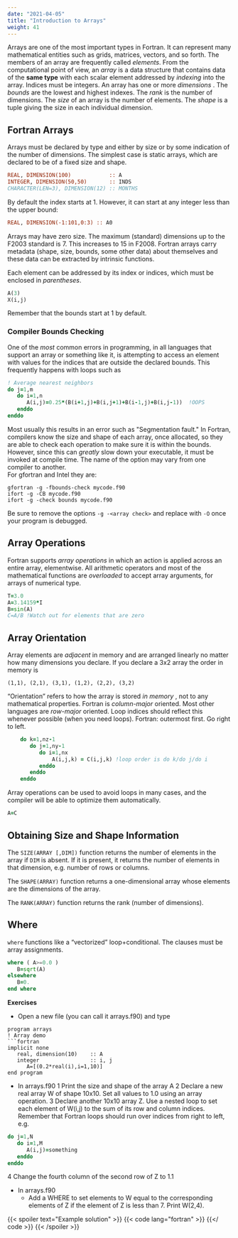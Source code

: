```yaml
---
date: "2021-04-05"
title: "Introduction to Arrays"
weight: 41
---
```


Arrays are one of the most important types in Fortran. It can represent many mathematical entities such as grids, matrices, vectors, and so forth.
The members of an array are frequently called _elements_.
From the computational point of view, an  _array_ is a data structure that contains data of the __same type__ with each scalar element addressed by _indexing_ into the array.  Indices must be integers.
An array has one or more _dimensions_ .  The _bounds_ are the lowest and highest indexes.  The _rank_ is the number of dimensions.  The _size_ of an array is the number of elements.  The _shape_ is a tuple giving the size in each individual dimension.

## Fortran Arrays

Arrays must be declared by type and either by size or by some indication of the number of dimensions.  The simplest case is static arrays, which are declared to be of a fixed size and shape.
```fortran
REAL, DIMENSION(100)            :: A
INTEGER, DIMENSION(50,50)       :: INDS
CHARACTER(LEN=3), DIMENSION(12) :: MONTHS
```
By default the index starts at 1.  However, it can start at any integer less than the upper bound:
```fortran
REAL, DIMENSION(-1:101,0:3) :: A0
```
Arrays may have zero size.
The maximum (standard) dimensions up to the F2003 standard is 7. This increases to 15 in F2008.
Fortran arrays carry metadata (shape, size, bounds, some other data) about themselves and these data can be extracted by intrinsic functions.

Each element can be addressed by its index or indices, which must be enclosed in _parentheses_.
```fortran
A(3)
X(i,j)
```
Remember that the bounds start at 1 by default.

### Compiler Bounds Checking

One of the _most_ common errors in programming, in all languages that support an array or something like it, is attempting to access an element with values for the indices that are outside the declared bounds.  This frequently happens with loops such as
```fortran
! Average nearest neighbors
do j=1,m
   do i=1,n
      A(i,j)=0.25*(B(i+1,j)+B(i,j+1)+B(i-1,j)+B(i,j-1))  !OOPS
   enddo
enddo
```
Most usually this results in an error such as "Segmentation fault."
In Fortran, compilers know the size and shape of each array, once allocated, so they are able to check each operation to make sure it is within the bounds.  However, since this can _greatly_ slow down your executable, it must be invoked at compile time.  The name of the option may vary from one compiler to another.  
For gfortran and Intel they are:
```
gfortran -g -fbounds-check mycode.f90
ifort -g -CB mycode.f90
ifort -g -check bounds mycode.f90 
```
Be sure to remove the options `-g -<array check>` and replace with `-O` once your program is debugged.

## Array Operations

Fortran supports _array operations_ in which an action is applied across an entire array, elementwise.  All arithmetic operators and most of the mathematical functions are _overloaded_ to accept array arguments, for arrays of numerical type.
```fortran
T=3.0
A=3.14159*I
B=sin(A)
C=A/B !Watch out for elements that are zero
```

## Array Orientation

Array elements are _adjacent_ in memory and are arranged linearly no matter how many dimensions you declare. If you declare a 3x2 array the order in memory is
```
(1,1), (2,1), (3,1), (1,2), (2,2), (3,2)
```
“Orientation” refers to how the array is stored _in_  _memory_ , not to any mathematical properties.
Fortran is _column-major_ oriented. Most other languages are _row-major_ oriented.
Loop indices should reflect this whenever possible (when you need loops).
Fortran: outermost first.  Go right to left.
```fortran
    do k=1,nz-1
       do j=1,ny-1
          do i=1,nx
              A(i,j,k) = C(i,j,k) !loop order is do k/do j/do i
          enddo
       enddo
    enddo
```
Array operations can be used to avoid loops in many cases, and the compiler will be able to optimize them automatically.
```fortran
A=C
```

## Obtaining Size and Shape Information

The `SIZE(ARRAY [,DIM])` function returns the number of elements in the array if `DIM` is absent.  If it is present, it returns the number of elements in that dimension, e.g. number of rows or columns.

The `SHAPE(ARRAY)` function returns a one-dimensional array whose elements are the dimensions of the array.

The `RANK(ARRAY)` function returns the rank (number of dimensions).

## Where

`where` functions like a “vectorized” loop+conditional.
The clauses must be array assignments.
```fortran
where ( A>=0.0 )
   B=sqrt(A)
elsewhere
   B=0.
end where
```

**Exercises**

* Open a new file (you can call it arrays.f90) and type
```
program arrays
! Array demo
```fortran
implicit none
   real, dimension(10)    :: A
   integer                :: i, j
      A=[(0.2*real(i),i=1,10)]
end program
```
* In arrays.f90
1 Print the size and shape of the array A
2 Declare a new real array W of shape 10x10. Set all values to 1.0 using an array operation. 
3 Declare another 10x10 array Z.  Use a nested loop to set each element of W(i,j) to the sum of its row and column indices. Remember that Fortran loops should run over indices from right to left, e.g.
```fortran
do j=1,N
   do i=1,M
      A(i,j)=something
   enddo
enddo
```
4 Change the fourth column of the second row of Z to 1.1

* In arrays.f90
  * Add a WHERE to set elements to W equal to the corresponding elements of Z if the element of Z is less than 7.  Print W(2,4).

{{< spoiler text="Example solution" >}}
{{< code lang="fortran" >}}
    [](/content/courses/fortran-introduction/solns/arrays.f90)
{{</ code >}}
{{< /spoiler >}}

